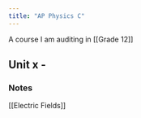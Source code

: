 ```yaml
---
title: "AP Physics C"
---
```


A course I am auditing in [[Grade 12]]

## Unit x - 

### Notes

[[Electric Fields]]


